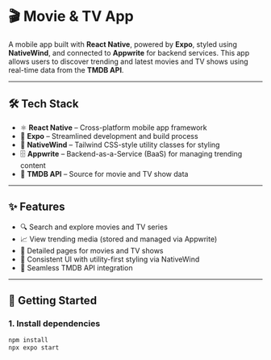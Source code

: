 # 🎬 Movie & TV App

A mobile app built with **React Native**, powered by **Expo**, styled using **NativeWind**, and connected to **Appwrite** for backend services. This app allows users to discover trending and latest movies and TV shows using real-time data from the **TMDB API**.

---

## 🛠 Tech Stack

- ⚛️ **React Native** – Cross-platform mobile app framework  
- 🚀 **Expo** – Streamlined development and build process  
- 🎨 **NativeWind** – Tailwind CSS-style utility classes for styling  
- 🗄️ **Appwrite** – Backend-as-a-Service (BaaS) for managing trending content  
- 🎥 **TMDB API** – Source for movie and TV show data  

---

## ✨ Features

- 🔍 Search and explore movies and TV series  
- 📈 View trending media (stored and managed via Appwrite)  
- 📄 Detailed pages for movies and TV shows  
- 💅 Consistent UI with utility-first styling via NativeWind  
- 🔌 Seamless TMDB API integration  

---

## 🚀 Getting Started

### 1. Install dependencies

```bash
npm install
npx expo start
